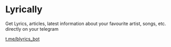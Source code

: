 # Lyrically
Get Lyrics, articles, latest information about your favourite artist, songs, etc. 
directly on your telegram
 
[t.me/blyrics_bot](https://t.me/blyrics_bot)

